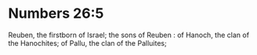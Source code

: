 # Numbers 26:5

Reuben, the firstborn of Israel; the sons of Reuben : of Hanoch, the clan of the Hanochites; of Pallu, the clan of the Palluites;
